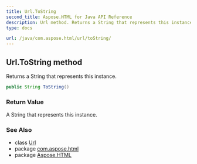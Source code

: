 ```yaml
---
title: Url.ToString
second_title: Aspose.HTML for Java API Reference
description: Url method. Returns a String that represents this instance
type: docs

url: /java/com.aspose.html/url/toString/
---
```

## Url.ToString method

Returns a String that represents this instance.

```java
public String ToString()
```

### Return Value

A String that represents this instance.

### See Also

* class [Url](../)
* package [com.aspose.html](../../../com.aspose.html/)
* package [Aspose.HTML](../../../)
